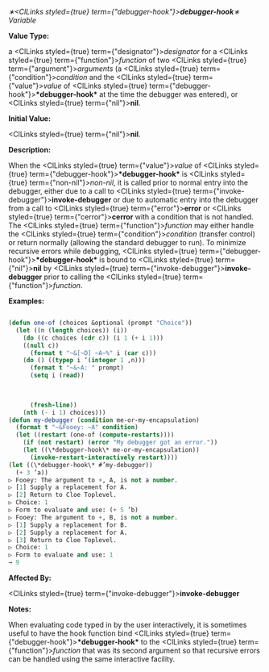 *∗<ClLinks styled={true} term={"debugger-hook"}><b>*debugger-hook*</b></ClLinks>∗ Variable* 



**Value Type:** 



a <ClLinks styled={true} term={"designator"}><i>designator</i></ClLinks> for a <ClLinks styled={true} term={"function"}><i>function</i></ClLinks> of two <ClLinks styled={true} term={"argument"}><i>arguments</i></ClLinks> (a <ClLinks styled={true} term={"condition"}><i>condition</i></ClLinks> and the <ClLinks styled={true} term={"value"}><i>value</i></ClLinks> of <ClLinks styled={true} term={"debugger-hook"}><b>\*debugger-hook\*</b></ClLinks> at the time the debugger was entered), or <ClLinks styled={true} term={"nil"}><b>nil</b></ClLinks>. 



**Initial Value:** 



<ClLinks styled={true} term={"nil"}><b>nil</b></ClLinks>. 



**Description:** 



When the <ClLinks styled={true} term={"value"}><i>value</i></ClLinks> of <ClLinks styled={true} term={"debugger-hook"}><b>\*debugger-hook\*</b></ClLinks> is <ClLinks styled={true} term={"non-nil"}><i>non-nil</i></ClLinks>, it is called prior to normal entry into the debugger, either due to a call to <ClLinks styled={true} term={"invoke-debugger"}><b>invoke-debugger</b></ClLinks> or due to automatic entry into the debugger from a call to <ClLinks styled={true} term={"error"}><b>error</b></ClLinks> or <ClLinks styled={true} term={"cerror"}><b>cerror</b></ClLinks> with a condition that is not handled. The <ClLinks styled={true} term={"function"}><i>function</i></ClLinks> may either handle the <ClLinks styled={true} term={"condition"}><i>condition</i></ClLinks> (transfer control) or return normally (allowing the standard debugger to run). To minimize recursive errors while debugging, <ClLinks styled={true} term={"debugger-hook"}><b>\*debugger-hook\*</b></ClLinks> is bound to <ClLinks styled={true} term={"nil"}><b>nil</b></ClLinks> by <ClLinks styled={true} term={"invoke-debugger"}><b>invoke-debugger</b></ClLinks> prior to calling the <ClLinks styled={true} term={"function"}><i>function</i></ClLinks>. 



**Examples:**
```lisp

(defun one-of (choices &optional (prompt "Choice")) 
  (let ((n (length choices)) (i)) 
    (do ((c choices (cdr c)) (i 1 (+ i 1))) 
	((null c)) 
      (format t "~&[~D] ~A~%" i (car c))) 
    (do () ((typep i ‘(integer 1 ,n))) 
      (format t "~&~A: " prompt) 
      (setq i (read)) 

      
      
      (fresh-line)) 
    (nth (- i 1) choices))) 
(defun my-debugger (condition me-or-my-encapsulation) 
  (format t "~&Fooey: ~A" condition) 
  (let ((restart (one-of (compute-restarts)))) 
    (if (not restart) (error "My debugger got an error.")) 
    (let ((\*debugger-hook\* me-or-my-encapsulation)) 
      (invoke-restart-interactively restart)))) 
(let ((\*debugger-hook\* #’my-debugger)) 
  (+ 3 ’a)) 
▷ Fooey: The argument to +, A, is not a number. 
▷ [1] Supply a replacement for A. 
▷ [2] Return to Cloe Toplevel. 
▷ Choice: 1 
▷ Form to evaluate and use: (+ 5 ’b) 
▷ Fooey: The argument to +, B, is not a number. 
▷ [1] Supply a replacement for B. 
▷ [2] Supply a replacement for A. 
▷ [3] Return to Cloe Toplevel. 
▷ Choice: 1 
▷ Form to evaluate and use: 1 
→ 9 

```
**Affected By:** 



<ClLinks styled={true} term={"invoke-debugger"}><b>invoke-debugger</b></ClLinks> 



**Notes:** 



When evaluating code typed in by the user interactively, it is sometimes useful to have the hook function bind <ClLinks styled={true} term={"debugger-hook"}><b>\*debugger-hook\*</b></ClLinks> to the <ClLinks styled={true} term={"function"}><i>function</i></ClLinks> that was its second argument so that recursive errors can be handled using the same interactive facility. 



